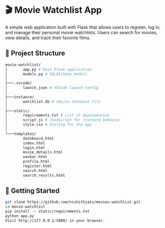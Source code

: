 # 🎬 Movie Watchlist App

A simple web application built with Flask that allows users to register, log in, and manage their personal movie watchlists. Users can search for movies, view details, and track their favorite films.

## 📁 Project Structure
```bash
movie-watchlist/
│       app.py # Main Flask application
│       models.py # SQLAlchemy models
│
├───.vscode/
│       launch.json # VSCode launch config
│
├───instance/
│       watchlist.db # SQLite database file
│
├───static/
│       requirements.txt # List of dependencies
│       script.js # JavaScript for frontend behavior
│       style.css # Styling for the app
│
└───templates/
        dashboard.html
        index.html
        login.html
        movie_details.html
        navbar.html
        profile.html
        register.html
        search.html
        search_results.html
```

## 🚀 Getting Started

```bash
git clone https://github.com/nishithjain/movies-watchlist.git
cd movie-watchlist
pip install -r static/requirements.txt
python app.py
Visit http://127.0.0.1:5000/ in your browser.
